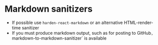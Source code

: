# Markdown sanitizers

- If possible use `harden-react-markdown` or an alternative HTML-render-time sanitizer
- If you must produce markdown output, such as for posting to GitHub`, `markdown-to-markdown-sanitizer` is available
